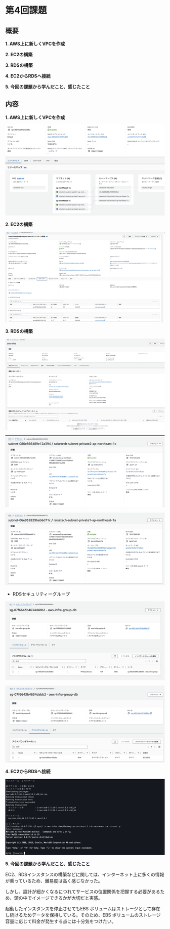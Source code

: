 # 第4回課題

## 概要

**1. AWS上に新しくVPCを作成**

**2. EC2の構築**

**3. RDSの構築**

**4. EC2からRDSへ接続**

**5. 今回の課題から学んだこと、感じたこと**

 
## 内容 
 
**1. AWS上に新しくVPCを作成**

 ![画像1.jpg](images_04/VPC.png)


**2. EC2の構築**

 ![画像2.jpg](images_04/EC2.png)


**3. RDSの構築**
    
 ![画像3.jpg](images_04/RDS.png)
 
 ![画像4.jpg](images_04/RDS_subnet1.png)
 
 ![画像5.jpg](images_04/RDS_subnet2.png)

- RDSセキュリティーグループ

 ![画像6.jpg](images_04/RDS-security-g1.png)

 ![画像7.jpg](images_04/RDS-security-g2.png)


**4. EC2からRDSへ接続**

 ![画像8.jpg](images_04/EC2-RDS-login.png)  

**5. 今回の課題から学んだこと、感じたこと**

EC2、RDSインスタンスの構築などに関しては、インターネット上に多くの情報が乗っているため、難易度は高く感じなかった。

しかし、設計が細かくなるにつれてサービスの位置関係を把握する必要があるため、頭の中でイメージできるかが大切だと実感。

起動したインスタンスを停止させてもEBS ボリュームはストレージとして存在し続けるためデータを保持している。そのため、EBS ボリュームのストレージ容量に応じて料金が発生する点には十分気をつけたい。
